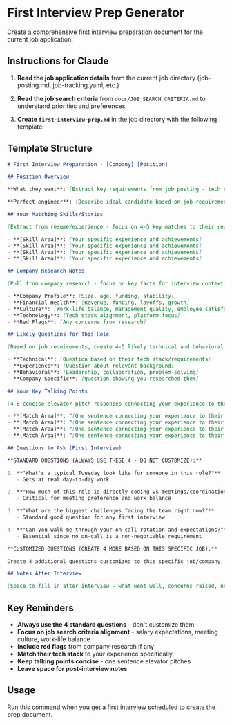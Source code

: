 # First Interview Prep Generator

Create a comprehensive first interview preparation document for the current job application.

## Instructions for Claude

1. **Read the job application details** from the current job directory (job-posting.md, job-tracking.yaml, etc.)

2. **Read the job search criteria** from `docs/JOB_SEARCH_CRITERIA.md` to understand priorities and preferences

3. **Create `first-interview-prep.md`** in the job directory with the following template:

## Template Structure

```markdown
# First Interview Preparation - [Company] [Position]

## Position Overview

**What they want**: [Extract key requirements from job posting - tech stack, experience, role level]

**Perfect engineer**: [Describe ideal candidate based on job requirements and company culture]

## Your Matching Skills/Stories

[Extract from resume/experience - focus on 4-5 key matches to their requirements]

- **[Skill Area]**: [Your specific experience and achievements]
- **[Skill Area]**: [Your specific experience and achievements]
- **[Skill Area]**: [Your specific experience and achievements]
- **[Skill Area]**: [Your specific experience and achievements]

## Company Research Notes

[Pull from company research - focus on key facts for interview context]

- **Company Profile**: [Size, age, funding, stability]
- **Financial Health**: [Revenue, funding, layoffs, growth]
- **Culture**: [Work-life balance, management quality, employee satisfaction]
- **Technology**: [Tech stack alignment, platform focus]
- **Red Flags**: [Any concerns from research]

## Likely Questions for This Role

[Based on job requirements, create 4-5 likely technical and behavioral questions]

- **Technical**: [Question based on their tech stack/requirements]
- **Experience**: [Question about relevant background]
- **Behavioral**: [Leadership, collaboration, problem-solving]
- **Company-Specific**: [Question showing you researched them]

## Your Key Talking Points

[4-5 concise elevator pitch responses connecting your experience to their needs]

- **[Match Area]**: "[One sentence connecting your experience to their need]"
- **[Match Area]**: "[One sentence connecting your experience to their need]"
- **[Match Area]**: "[One sentence connecting your experience to their need]"
- **[Match Area]**: "[One sentence connecting your experience to their need]"

## Questions to Ask (First Interview)

**STANDARD QUESTIONS (ALWAYS USE THESE 4 - DO NOT CUSTOMIZE):**

1. **"What's a typical Tuesday look like for someone in this role?"**
   - Gets at real day-to-day work

2. **"How much of this role is directly coding vs meetings/coordination/documentation/planning?"**
   - Critical for meeting preference and work balance

3. **"What are the biggest challenges facing the team right now?"**
   - Standard good question for any first interview

4. **"Can you walk me through your on-call rotation and expectations?"**
   - Essential since no on-call is a non-negotiable requirement

**CUSTOMIZED QUESTIONS (CREATE 4 MORE BASED ON THIS SPECIFIC JOB):**

Create 4 additional questions customized to this specific job/company. Match the tone and style of the first 4 - direct, conversational English, no AI/corporate fluff. For example, you might ask about their specific tech stack, company culture concerns, or role expectations, but feel free to ask questions that stand out based on the user's job search criteria and the job listing.

## Notes After Interview

[Space to fill in after interview - what went well, concerns raised, next steps, etc.]
```

## Key Reminders

- **Always use the 4 standard questions** - don't customize them
- **Focus on job search criteria alignment** - salary expectations, meeting culture, work-life balance
- **Include red flags** from company research if any
- **Match their tech stack** to your experience specifically
- **Keep talking points concise** - one sentence elevator pitches
- **Leave space for post-interview notes**

## Usage

Run this command when you get a first interview scheduled to create the prep document.
